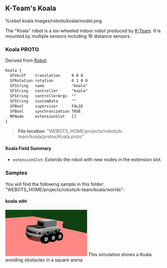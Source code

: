 ## K-Team's Koala

%robot koala images/robots/koala/model.png

The "Koala" robot is a six-wheeled indoor robot produced by [K-Team](https://www.k-team.com/mobile-robotics-products/koala).
It is mounted by multiple sensors including 16 distance sensors.

### Koala PROTO

Derived from [Robot](../reference/robot.md).

```
Koala {
  SFVec3f    translation     0 0 0
  SFRotation rotation        0 1 0 0
  SFString   name            "Koala"
  SFString   controller      "koala"
  SFString   controllerArgs  ""
  SFString   customData      ""
  SFBool     supervisor      FALSE
  SFBool     synchronization TRUE
  MFNode     extensionSlot   []
}
```

> **File location**: "WEBOTS\_HOME/projects/robots/k-team/koala/protos/Koala.proto"

#### Koala Field Summary

- `extensionSlot`: Extends the robot with new nodes in the extension slot.

### Samples

You will find the following sample in this folder: "WEBOTS\_HOME/projects/robots/k-team/koala/worlds":

#### koala.wbt

![koala.wbt.png](images/robots/koala/koala.wbt.thumbnail.jpg) This simulation shows a Koala avoiding obstacles in a square arena.
